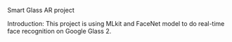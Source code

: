 Smart Glass AR project

Introduction:
  This project is using MLkit and FaceNet model to do real-time face recognition on Google Glass 2.
  
